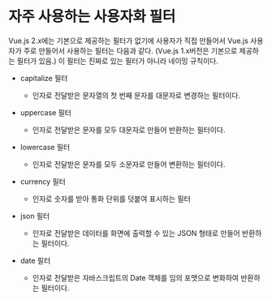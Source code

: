 # 자주 사용하는 사용자화 필터
Vue.js 2.x에는 기본으로 제공하는 필터가 없기에 사용자가 직접 만들어서 
Vue.js 사용자가 주로 만들어서 사용하는 필터는 다음과 같다. (Vue.js 1.x버전은 기본으로 제공하는 필터가 있음.)
이 필터는 진짜로 있는 필터가 아니라 네이밍 규칙이다.

- capitalize 필터
    - 인자로 전달받은 문자열의 첫 번째 문자를 대문자로 변경하는 필터이다.

- uppercase 필터
    - 인자로 전달받은 문자를 모두 대문자로 만들어 반환하는 필터이다.

- lowercase 필터
    - 인자로 전달받은 문자를 모두 소문자로 만들어 변환하는 필터이다.

- currency 필터
    - 인자로 숫자를 받아 통화 단위를 덧붙여 표시하는 필터

- json 필터
    - 인자로 전달받은 데이터를 화면에 출력할 수 있는 JSON 형태로 만들어 반환하는 필터이다.

- date 필터
    - 인자로 전달받은 자바스크립트의 Date 객체를 임의 포맷으로 변화하여 반환하는 필터이다.
    